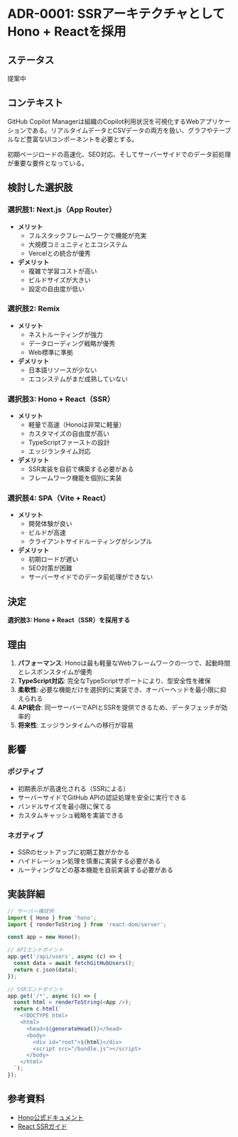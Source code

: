 # ADR-0001: SSRアーキテクチャとしてHono + Reactを採用

## ステータス
提案中

## コンテキスト
GitHub Copilot Managerは組織のCopilot利用状況を可視化するWebアプリケーションである。リアルタイムデータとCSVデータの両方を扱い、グラフやテーブルなど豊富なUIコンポーネントを必要とする。

初期ページロードの高速化、SEO対応、そしてサーバーサイドでのデータ前処理が重要な要件となっている。

## 検討した選択肢

### 選択肢1: Next.js（App Router）
- **メリット**
  - フルスタックフレームワークで機能が充実
  - 大規模コミュニティとエコシステム
  - Vercelとの統合が優秀
- **デメリット**
  - 複雑で学習コストが高い
  - ビルドサイズが大きい
  - 設定の自由度が低い

### 選択肢2: Remix
- **メリット**
  - ネストルーティングが強力
  - データローディング戦略が優秀
  - Web標準に準拠
- **デメリット**
  - 日本語リソースが少ない
  - エコシステムがまだ成熟していない

### 選択肢3: Hono + React（SSR）
- **メリット**
  - 軽量で高速（Honoは非常に軽量）
  - カスタマイズの自由度が高い
  - TypeScriptファーストの設計
  - エッジランタイム対応
- **デメリット**
  - SSR実装を自前で構築する必要がある
  - フレームワーク機能を個別に実装

### 選択肢4: SPA（Vite + React）
- **メリット**
  - 開発体験が良い
  - ビルドが高速
  - クライアントサイドルーティングがシンプル
- **デメリット**
  - 初期ロードが遅い
  - SEO対策が困難
  - サーバーサイドでのデータ前処理ができない

## 決定
**選択肢3: Hono + React（SSR）を採用する**

## 理由
1. **パフォーマンス**: Honoは最も軽量なWebフレームワークの一つで、起動時間とレスポンスタイムが優秀
2. **TypeScript対応**: 完全なTypeScriptサポートにより、型安全性を確保
3. **柔軟性**: 必要な機能だけを選択的に実装でき、オーバーヘッドを最小限に抑えられる
4. **API統合**: 同一サーバーでAPIとSSRを提供できるため、データフェッチが効率的
5. **将来性**: エッジランタイムへの移行が容易

## 影響

### ポジティブ
- 初期表示が高速化される（SSRによる）
- サーバーサイドでGitHub APIの認証処理を安全に実行できる
- バンドルサイズを最小限に保てる
- カスタムキャッシュ戦略を実装できる

### ネガティブ
- SSRのセットアップに初期工数がかかる
- ハイドレーション処理を慎重に実装する必要がある
- ルーティングなどの基本機能を自前実装する必要がある

## 実装詳細

```typescript
// サーバー構成例
import { Hono } from 'hono';
import { renderToString } from 'react-dom/server';

const app = new Hono();

// APIエンドポイント
app.get('/api/users', async (c) => {
  const data = await fetchGitHubUsers();
  return c.json(data);
});

// SSRエンドポイント
app.get('/*', async (c) => {
  const html = renderToString(<App />);
  return c.html(`
    <!DOCTYPE html>
    <html>
      <head>${generateHead()}</head>
      <body>
        <div id="root">${html}</div>
        <script src="/bundle.js"></script>
      </body>
    </html>
  `);
});
```

## 参考資料
- [Hono公式ドキュメント](https://hono.dev/)
- [React SSRガイド](https://react.dev/reference/react-dom/server)